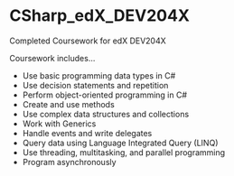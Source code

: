 # CSharp_edX_DEV204X
Completed Coursework for edX DEV204X

Coursework includes...

* Use basic programming data types in C#
* Use decision statements and repetition
* Perform object-oriented programming in C#
* Create and use methods
* Use complex data structures and collections
* Work with Generics
* Handle events and write delegates
* Query data using Language Integrated Query (LINQ)
* Use threading, multitasking, and parallel programming
* Program asynchronously
